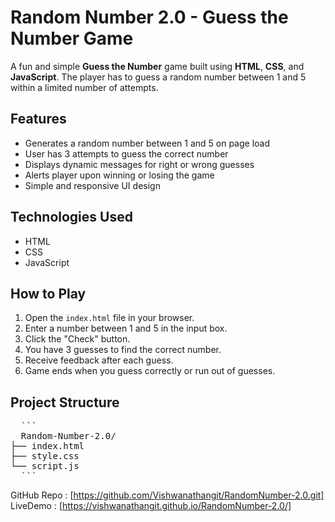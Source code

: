 # Random Number 2.0 - Guess the Number Game

A fun and simple **Guess the Number** game built using **HTML**, **CSS**, and **JavaScript**. The player has to guess a random number between 1 and 5 within a limited number of attempts.

## Features

- Generates a random number between 1 and 5 on page load
- User has 3 attempts to guess the correct number
- Displays dynamic messages for right or wrong guesses
- Alerts player upon winning or losing the game
- Simple and responsive UI design

## Technologies Used

- HTML
- CSS
- JavaScript

## How to Play

1. Open the `index.html` file in your browser.
2. Enter a number between 1 and 5 in the input box.
3. Click the "Check" button.
4. You have 3 guesses to find the correct number.
5. Receive feedback after each guess.
6. Game ends when you guess correctly or run out of guesses.

## Project Structure

<pre>
  ```
  Random-Number-2.0/
├── index.html
├── style.css
└── script.js
  ```
</pre>

GitHub Repo : [https://github.com/Vishwanathangit/RandomNumber-2.0.git]
LiveDemo : [https://vishwanathangit.github.io/RandomNumber-2.0/]
